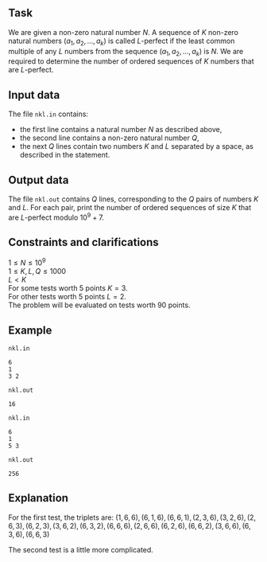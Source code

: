 ## Task

We are given a non-zero natural number $N$. A sequence of $K$ non-zero natural numbers $(a_1, a_2, \dots, a_k)$ is called $L$-perfect if the least common multiple of any $L$ numbers from the sequence $(a_1, a_2, \dots, a_k)$ is $N$. We are required to determine the number of ordered sequences of $K$ numbers that are $L$-perfect.

## Input data

The file `nkl.in` contains: 
- the first line contains a natural number $N$ as described above,
- the second line contains a non-zero natural number $Q$,
- the next $Q$ lines contain two numbers $K$ and $L$ separated by a space, as described in the statement.

## Output data

The file `nkl.out` contains $Q$ lines, corresponding to the $Q$ pairs of numbers $K$ and $L$. For each pair, print the number of ordered sequences of size $K$ that are $L$-perfect modulo $10^9 + 7$.

## Constraints and clarifications

$1 \leq N \leq 10^9$  
$1 \leq K, L, Q \leq 1000$  
$L < K$  
For some tests worth 5 points $K = 3$.  
For other tests worth 5 points $L = 2$.  
The problem will be evaluated on tests worth 90 points.

## Example

`nkl.in`
```
6
1
3 2
```

`nkl.out`
```
16
```

`nkl.in`
```
6
1
5 3
```

`nkl.out`
```
256
```

## Explanation

For the first test, the triplets are: $(1, 6, 6), (6, 1, 6), (6, 6, 1), (2, 3, 6), (3, 2, 6), (2, 6, 3), (6, 2, 3), (3, 6, 2), (6, 3, 2), (6, 6, 6), (2, 6, 6), (6, 2, 6), (6, 6, 2), (3, 6, 6), (6, 3, 6), (6, 6, 3)$

The second test is a little more complicated.